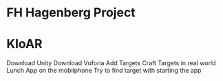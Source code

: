 FH Hagenberg Project
=======
#  KloAR

Download Unity
Download Vuforia
Add Targets
Craft Targets in real world
Lunch App on the mobilphone
Try to find target with starting the app
